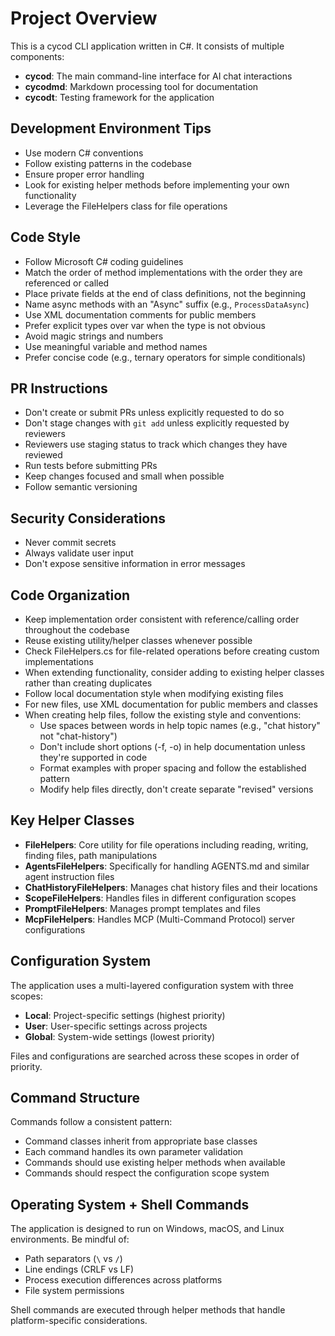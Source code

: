 # Project Overview
This is a cycod CLI application written in C#. It consists of multiple components:

- **cycod**: The main command-line interface for AI chat interactions
- **cycodmd**: Markdown processing tool for documentation
- **cycodt**: Testing framework for the application

## Development Environment Tips
- Use modern C# conventions
- Follow existing patterns in the codebase
- Ensure proper error handling
- Look for existing helper methods before implementing your own functionality
- Leverage the FileHelpers class for file operations

## Code Style
- Follow Microsoft C# coding guidelines
- Match the order of method implementations with the order they are referenced or called
- Place private fields at the end of class definitions, not the beginning
- Name async methods with an "Async" suffix (e.g., `ProcessDataAsync`)
- Use XML documentation comments for public members
- Prefer explicit types over var when the type is not obvious
- Avoid magic strings and numbers
- Use meaningful variable and method names
- Prefer concise code (e.g., ternary operators for simple conditionals)

## PR Instructions
- Don't create or submit PRs unless explicitly requested to do so
- Don't stage changes with `git add` unless explicitly requested by reviewers
- Reviewers use staging status to track which changes they have reviewed
- Run tests before submitting PRs
- Keep changes focused and small when possible
- Follow semantic versioning

## Security Considerations
- Never commit secrets
- Always validate user input
- Don't expose sensitive information in error messages

## Code Organization
- Keep implementation order consistent with reference/calling order throughout the codebase
- Reuse existing utility/helper classes whenever possible
- Check FileHelpers.cs for file-related operations before creating custom implementations
- When extending functionality, consider adding to existing helper classes rather than creating duplicates
- Follow local documentation style when modifying existing files
- For new files, use XML documentation for public members and classes
- When creating help files, follow the existing style and conventions:
  - Use spaces between words in help topic names (e.g., "chat history" not "chat-history")
  - Don't include short options (-f, -o) in help documentation unless they're supported in code
  - Format examples with proper spacing and follow the established pattern
  - Modify help files directly, don't create separate "revised" versions

## Key Helper Classes
- **FileHelpers**: Core utility for file operations including reading, writing, finding files, path manipulations
- **AgentsFileHelpers**: Specifically for handling AGENTS.md and similar agent instruction files
- **ChatHistoryFileHelpers**: Manages chat history files and their locations
- **ScopeFileHelpers**: Handles files in different configuration scopes
- **PromptFileHelpers**: Manages prompt templates and files
- **McpFileHelpers**: Handles MCP (Multi-Command Protocol) server configurations

## Configuration System
The application uses a multi-layered configuration system with three scopes:
- **Local**: Project-specific settings (highest priority)
- **User**: User-specific settings across projects
- **Global**: System-wide settings (lowest priority)

Files and configurations are searched across these scopes in order of priority.

## Command Structure
Commands follow a consistent pattern:
- Command classes inherit from appropriate base classes
- Each command handles its own parameter validation
- Commands should use existing helper methods when available
- Commands should respect the configuration scope system

## Operating System + Shell Commands
The application is designed to run on Windows, macOS, and Linux environments. Be mindful of:
- Path separators (`\` vs `/`)
- Line endings (CRLF vs LF)
- Process execution differences across platforms
- File system permissions

Shell commands are executed through helper methods that handle platform-specific considerations.